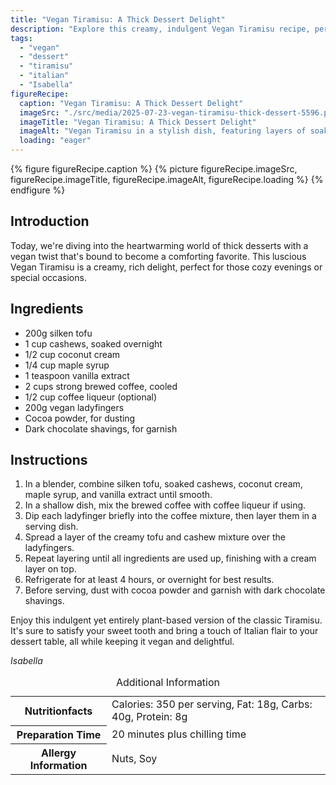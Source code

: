 ```yaml
---
title: "Vegan Tiramisu: A Thick Dessert Delight"
description: "Explore this creamy, indulgent Vegan Tiramisu recipe, perfect for dessert lovers looking to enjoy a classic Italian treat with a vegan twist."
tags:
  - "vegan"
  - "dessert"
  - "tiramisu"
  - "italian"
  - "Isabella"
figureRecipe: 
  caption: "Vegan Tiramisu: A Thick Dessert Delight"
  imageSrc: "./src/media/2025-07-23-vegan-tiramisu-thick-dessert-5596.png"
  imageTitle: "Vegan Tiramisu: A Thick Dessert Delight"
  imageAlt: "Vegan Tiramisu in a stylish dish, featuring layers of soaked biscuits and creamy tofu-cashew mix, topped with cocoa and chocolate shavings."
  loading: "eager"
---
```


{% figure figureRecipe.caption %}
{% picture figureRecipe.imageSrc, figureRecipe.imageTitle, figureRecipe.imageAlt, figureRecipe.loading %}
{% endfigure %}

## Introduction

Today, we're diving into the heartwarming world of thick desserts with a vegan twist that's bound to become a comforting favorite. This luscious Vegan Tiramisu is a creamy, rich delight, perfect for those cozy evenings or special occasions.

## Ingredients

- 200g silken tofu
- 1 cup cashews, soaked overnight
- 1/2 cup coconut cream
- 1/4 cup maple syrup
- 1 teaspoon vanilla extract
- 2 cups strong brewed coffee, cooled
- 1/2 cup coffee liqueur (optional)
- 200g vegan ladyfingers
- Cocoa powder, for dusting
- Dark chocolate shavings, for garnish

## Instructions

1. In a blender, combine silken tofu, soaked cashews, coconut cream, maple syrup, and vanilla extract until smooth.
2. In a shallow dish, mix the brewed coffee with coffee liqueur if using.
3. Dip each ladyfinger briefly into the coffee mixture, then layer them in a serving dish.
4. Spread a layer of the creamy tofu and cashew mixture over the ladyfingers.
5. Repeat layering until all ingredients are used up, finishing with a cream layer on top.
6. Refrigerate for at least 4 hours, or overnight for best results.
7. Before serving, dust with cocoa powder and garnish with dark chocolate shavings.

Enjoy this indulgent yet entirely plant-based version of the classic Tiramisu. It's sure to satisfy your sweet tooth and bring a touch of Italian flair to your dessert table, all while keeping it vegan and delightful.

*Isabella*

<table><caption class='sr-only'>Additional Information</caption><tr><th>Nutritionfacts</th><td>Calories: 350 per serving, Fat: 18g, Carbs: 40g, Protein: 8g&nbsp;</td></tr><tr><th>Preparation Time</th><td>20 minutes plus chilling time&nbsp;</td></tr><tr><th>Allergy Information</th><td>Nuts, Soy&nbsp;</td></tr></table>

